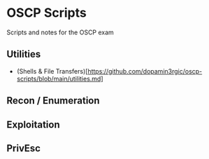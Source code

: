 # OSCP Scripts
Scripts and notes for the OSCP exam

## Utilities
- (Shells & File Transfers)[https://github.com/dopamin3rgic/oscp-scripts/blob/main/utilities.md]

## Recon / Enumeration 

## Exploitation 

## PrivEsc 

